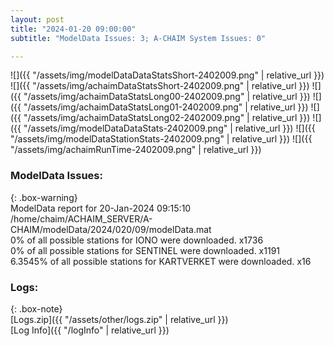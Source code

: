 ```yaml
---
layout: post
title: "2024-01-20 09:00:00"
subtitle: "ModelData Issues: 3; A-CHAIM System Issues: 0"

---
```


![]({{ "/assets/img/modelDataDataStatsShort-2402009.png" | relative_url }})
![]({{ "/assets/img/achaimDataStatsShort-2402009.png" | relative_url }})
![]({{ "/assets/img/achaimDataStatsLong00-2402009.png" | relative_url }})
![]({{ "/assets/img/achaimDataStatsLong01-2402009.png" | relative_url }})
![]({{ "/assets/img/achaimDataStatsLong02-2402009.png" | relative_url }})
![]({{ "/assets/img/modelDataDataStats-2402009.png" | relative_url }})
![]({{ "/assets/img/modelDataStationStats-2402009.png" | relative_url }})
![]({{ "/assets/img/achaimRunTime-2402009.png" | relative_url }})


### ModelData Issues:  
  
{: .box-warning}  
 ModelData report for 20-Jan-2024 09:15:10   
 /home/chaim/ACHAIM_SERVER/A-CHAIM/modelData/2024/020/09/modelData.mat   
 0% of all possible stations for IONO were downloaded. x1736   
 0% of all possible stations for SENTINEL were downloaded. x1191   
 6.3545% of all possible stations for KARTVERKET were downloaded. x16   
  


### Logs:  
  
{: .box-note}  
[Logs.zip]({{ "/assets/other/logs.zip" | relative_url }})  
[Log Info]({{ "/logInfo" | relative_url }})  

